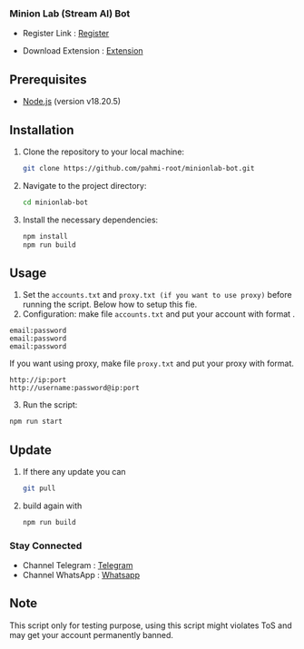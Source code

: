 ### Minion Lab (Stream AI) Bot

- Register Link : [Register](https://app.minionlab.ai/?referralCode=LcNMGhRZ)

- Download Extension : [Extension](https://chromewebstore.google.com/detail/stream-ai-a-revolutionary/fgamijdhamopilihagheoalbifagafka)

## Prerequisites

- [Node.js](https://nodejs.org/) (version v18.20.5)

## Installation

1. Clone the repository to your local machine:
   ```bash
   git clone https://github.com/pahmi-root/minionlab-bot.git
   ```
2. Navigate to the project directory:

   ```bash
   cd minionlab-bot
   ```

3. Install the necessary dependencies:

   ```bash
   npm install
   npm run build
   ```

## Usage

1. Set the `accounts.txt` and `proxy.txt (if you want to use proxy)` before running the script. Below how to setup this fie.
2. Configuration:
   make file `accounts.txt` and put your account with format .

```
email:password
email:password
email:password
```

If you want using proxy, make file `proxy.txt` and put your proxy with format.

```
http://ip:port
http://username:password@ip:port
```

3. Run the script:

```bash
npm run start
```

## Update

1. If there any update you can

   ```bash
   git pull
   ```

2. build again with

   ```bash
   npm run build
   ```

### Stay Connected

- Channel Telegram : [Telegram](https://t.me/elpuqus)
- Channel WhatsApp : [Whatsapp](https://whatsapp.com/channel/0029VavBRhGBqbrEF9vxal1R)

## Note

This script only for testing purpose, using this script might violates ToS and may get your account permanently banned.

